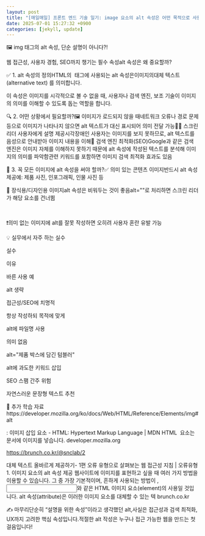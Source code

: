 ```yaml
---
layout: post
title: "[매일매일] 프론트 엔드 기술 일기: image 요소의 alt 속성은 어떤 목적으로 사용하나요?" 
date: 2025-07-01 15:27:32 +0900
categories: [jekyll, update]
---
```







​🖼️ img 태그의 alt 속성, 단순 설명이 아니다?!




 



웹 접근성, 사용자 경험, SEO까지 챙기는 필수 속성alt 속성은 왜 중요할까?
























 



✅ 1. alt 속성의 정의HTML의 <img> 태그에 사용되는 alt 속성은이미지의 ​대체 텍스트(alternative text) 를 의미합니다.




 




<!-- 제품 이미지 예시 (실제 존재하는 이미지로 대체 또는 제거) -->






 



이 속성은 이미지를 시각적으로 볼 수 없을 때, 사용자나 검색 엔진, 보조 기술이 이미지의 의미를 이해할 수 있도록 돕는 역할을 합니다.




 







 



🔍 2. 어떤 상황에서 필요할까?🖼️ 이미지가 로드되지 않을 때네트워크 오류나 경로 문제 등으로 이미지가 나타나지 않으면 alt 텍스트가 대신 표시되어 의미 전달 가능​🧑‍🦯 스크린 리더 사용자에게 설명 제공시각장애인 사용자는 이미지를 보지 못하므로, alt 텍스트를 음성으로 안내받아 이미지 내용을 이해​🔎 검색 엔진 최적화(SEO)Google과 같은 검색 엔진은 이미지 자체를 이해하지 못하기 때문에 alt 속성에 작성된 텍스트를 분석해 이미지의 의미를 파악함관련 키워드를 포함하면 이미지 검색 최적화 효과도 있음




 







 



🎯 3. 꼭 모든 이미지에 alt 속성을 써야 할까?✅ 의미 있는 콘텐츠 이미지반드시 alt 속성 제공예: 제품 사진, 인포그래픽, 인물 사진 등




 




<!-- CEO 이미지 예시 (실제 존재하는 이미지로 대체 또는 제거) -->






 



🚫 장식용/디자인용 이미지alt 속성은 비워두는 것이 좋음alt=""로 처리하면 스크린 리더가 해당 요소를 건너뜀




 




<!-- 장식용 이미지 예시 (실제 존재하는 이미지로 대체 또는 제거) -->






 



​




 



❗️의미 없는 이미지에 alt를 잘못 작성하면 오히려 사용자 혼란 유발 가능












 



💡 실무에서 자주 하는 실수




 





실수

이유

바른 사용 예

alt 생략

접근성/SEO에 치명적

항상 작성하되 목적에 맞게

alt에 파일명 사용

의미 없음

alt="제품 박스에 담긴 텀블러"

alt에 과도한 키워드 삽입

SEO 스팸 간주 위험

자연스러운 문장형 텍스트 추천






 







 



📌 추가 학습 자료https://developer.mozilla.org/ko/docs/Web/HTML/Reference/Elements/img#alt




 








<img>: 이미지 삽입 요소 - HTML: Hypertext Markup Language | MDN
HTML <img> 요소는 문서에 이미지를 넣습니다.
developer.mozilla.org











https://brunch.co.kr/@snclab/2




 








대체 텍스트 올바르게 제공하기- 1편
오류 유형으로 살펴보는 웹 접근성 지침 | 오류유형1. 이미지 요소의 alt 속성 제공 웹사이트에 이미지를 표현하고 싶을 때 여러 가지 방법을 이용할 수 있습니다. 그 중 가장 기본적이며, 흔하게 사용되는 방법이 <img>, <input type=”image”>와 같은 HTML 이미지 요소(element)의 사용일 것입니다. alt 속성(attribute)은 이러한 이미지 요소를 대체할 수 있는 텍
brunch.co.kr















 



✍️ 마무리단순히 “설명을 위한 속성”이라고 생각했던 alt​,사실은 접근성과 검색 최적화, UX까지 고려한 핵심 속성입니다.적절한 alt 작성은 누구나 접근 가능한 웹을 만드는 첫걸음입니다!​




 
